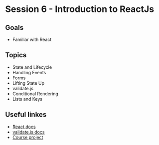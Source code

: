 # Session 6 - Introduction to ReactJs
## Goals
* Familiar with React

## Topics
  * State and Lifecycle
  * Handling Events
  * Forms
  * Lifting State Up
  * validate.js
  * Conditional Rendering
  * Lists and Keys  

## Useful linkes
- [ًReact docs](https://reactjs.org/docs/state-and-lifecycle.html)
- [validate.js docs](https://validatejs.org/)
- [Course project](https://github.com/zahrakbri/react-project-2)